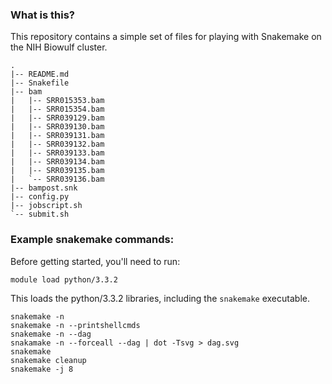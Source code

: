### What is this?

This repository contains a simple set of files for playing with Snakemake on the NIH Biowulf cluster.
```
.
|-- README.md
|-- Snakefile
|-- bam
|   |-- SRR015353.bam
|   |-- SRR015354.bam
|   |-- SRR039129.bam
|   |-- SRR039130.bam
|   |-- SRR039131.bam
|   |-- SRR039132.bam
|   |-- SRR039133.bam
|   |-- SRR039134.bam
|   |-- SRR039135.bam
|   `-- SRR039136.bam
|-- bampost.snk
|-- config.py
|-- jobscript.sh
`-- submit.sh
```

### Example snakemake commands:
Before getting started, you'll need to run:

```
module load python/3.3.2
```

This loads the python/3.3.2 libraries, including the `snakemake` executable.

```
snakemake -n
snakemake -n --printshellcmds
snakemake -n --dag
snakamake -n --forceall --dag | dot -Tsvg > dag.svg
snakemake 
snakemake cleanup
snakemake -j 8
```
